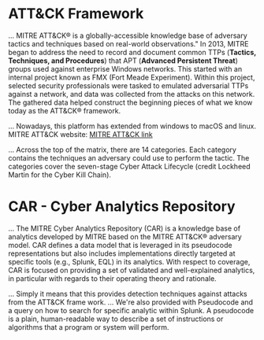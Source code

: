 # ATT&CK Framework

... MITRE ATT&CK® is a globally-accessible knowledge base of adversary tactics and techniques based on real-world observations." In 2013, MITRE began to address the need to record and document common TTPs (**Tactics, Techniques, and Procedures**) that APT (**Advanced Persistent Threat**) groups used against enterprise Windows networks. This started with an internal project known as FMX (Fort Meade Experiment). Within this project, selected security professionals were tasked to emulated adversarial TTPs against a network, and data was collected from the attacks on this network. The gathered data helped construct the beginning pieces of what we know today as the ATT&CK® framework.

... Nowadays, this platform has extended from windows to macOS and linux. MITRE ATT&CK website: [MITRE ATT&CK link](https://attack.mitre.org/)

... Across the top of the matrix, there are 14 categories. Each category contains the techniques an adversary could use to perform the tactic. The categories cover the seven-stage Cyber Attack Lifecycle (credit Lockheed Martin for the Cyber Kill Chain).


# CAR - Cyber Analytics Repository

... The MITRE Cyber Analytics Repository (CAR) is a knowledge base of analytics developed by MITRE based on the MITRE ATT&CK® adversary model. CAR defines a data model that is leveraged in its pseudocode representations but also includes implementations directly targeted at specific tools (e.g., Splunk, EQL) in its analytics. With respect to coverage, CAR is focused on providing a set of validated and well-explained analytics, in particular with regards to their operating theory and rationale.

... Simply it means that this provides detection techniques against attacks from the ATT&CK frame work. 
... We're also provided with Pseudocode and a query on how to search for specific analytic within Splunk. A pseudocode is a plain, human-readable way to describe a set of instructions or algorithms that a program or system will perform.